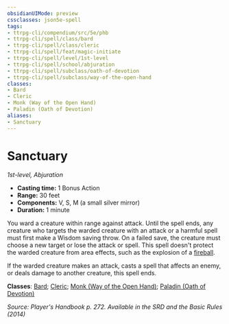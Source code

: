 ```yaml
---
obsidianUIMode: preview
cssclasses: json5e-spell
tags:
- ttrpg-cli/compendium/src/5e/phb
- ttrpg-cli/spell/class/bard
- ttrpg-cli/spell/class/cleric
- ttrpg-cli/spell/feat/magic-initiate
- ttrpg-cli/spell/level/1st-level
- ttrpg-cli/spell/school/abjuration
- ttrpg-cli/spell/subclass/oath-of-devotion
- ttrpg-cli/spell/subclass/way-of-the-open-hand
classes:
- Bard
- Cleric
- Monk (Way of the Open Hand)
- Paladin (Oath of Devotion)
aliases:
- Sanctuary
---
```

# Sanctuary
*1st-level, Abjuration*  


- **Casting time:** 1 Bonus Action
- **Range:** 30 feet
- **Components:** V, S, M (a small silver mirror)
- **Duration:** 1 minute

You ward a creature within range against attack. Until the spell ends, any creature who targets the warded creature with an attack or a harmful spell must first make a Wisdom saving throw. On a failed save, the creature must choose a new target or lose the attack or spell. This spell doesn't protect the warded creature from area effects, such as the explosion of a [fireball](/CLI/spells/fireball.md).

If the warded creature makes an attack, casts a spell that affects an enemy, or deals damage to another creature, this spell ends.

**Classes**: [Bard](/CLI/lists/list-spells-classes-bard.md); [Cleric](/CLI/lists/list-spells-classes-cleric.md); [Monk (Way of the Open Hand)](/CLI/lists/list-spells-classes-monk-way-of-the-open-hand.md); [Paladin (Oath of Devotion)](/CLI/lists/list-spells-classes-paladin-oath-of-devotion.md)

*Source: Player's Handbook p. 272. Available in the <span title='Systems Reference Document (5.1)'>SRD</span> and the Basic Rules (2014)*